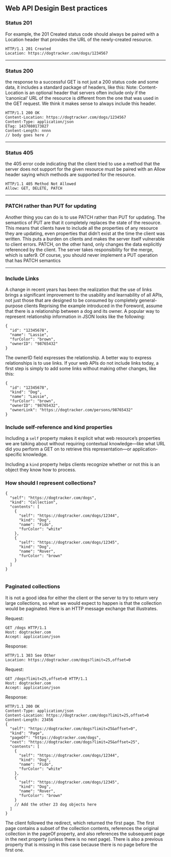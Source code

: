 ## Web API Desigin Best practices 
### Status 201

For example, the 201 Created status code should always be paired 
with a Location header that provides the URL of the newly-created resource.

```
HTTP/1.1 201 Created 
Location: https://dogtracker.com/dogs/1234567
```
****
### Status 200
the response to a successful 
GET is not just a 200 status code and some data, it includes a standard package of headers, like this:
Note: Content-Location is an optional header that servers often include only if the ‘canonical’ URL of the 
resource is different from the one that was used in the GET request. We think it makes sense to always include 
this header.

```
HTTP/1.1 200 OK 
Content-Location: https://dogtracker.com/dogs/1234567 
Content-Type: application/json 
ETag: 1437080173827 
Content-Length: nnnn 
// body goes here /
```
****
### Status 405
the 405 error code indicating that the client tried to use a method that the server 
does not support for the given resource must be paired with an Allow header saying which methods are 
supported for the resource.
```
HTTP/1.1 405 Method Not Allowed 
Allow: GET, DELETE, PATCH
```
***
### PATCH rather than PUT for updating
Another thing you can do is to use PATCH rather than PUT for updating. The semantics of PUT are that it 
completely replaces the state of the resource. This means that clients have to include all the properties of 
any resource they are updating, even properties that didn’t exist at the time the client was written. This 
puts a burden on clients and makes the server itself vulnerable to client errors. PATCH, on the other hand, 
only changes the data explicitly referenced by the client. The server takes responsibility for the merge, 
which is safer9. Of course, you should never implement a PUT operation that has PATCH semantics


****
### Include Links
A change in recent years has been the realization that the use of links brings a significant 
improvement to the usability and learnability of all APIs, not just those that are designed to be consumed 
by completely general-purpose clients
Reprising the example introduced in the Foreword, assume that there is a relationship between a dog and 
its owner. A popular way to represent relationship information in JSON looks like the following:

```
{
  "id": "12345678",
  "name": "Lassie",
  "furColor": "brown",
  "ownerID": "98765432"
}

```
The ownerID field expresses the relationship. A better way to express relationships is to use links. If your 
web APIs do not include links today, a first step is simply to add some links without making other changes, 
like this:
```
{
  "id": "12345678",
  "kind": "Dog",
  "name": "Lassie",
  "furColor": "brown",
  "ownerID": "98765432",
  "ownerLink": "https://dogtracker.com/persons/98765432"
}

```

### Include self-reference and kind properties
Including a `self` property makes it explicit what web resource’s properties we are talking about 
without requiring contextual knowledge—like what URL did you perform a GET on to retrieve this 
representation—or application-specific knowledge.

Including a `kind` property helps clients recognize whether or not this is an object they know how to 
process.


### How should I represent collections?
```
{
  "self": "https://dogtracker.com/dogs",
  "kind": "Collection",
  "contents": [
    {
      "self": "https://dogtracker.com/dogs/12344",
      "kind": "Dog",
      "name": "Fido",
      "furColor": "white"
    },
    {
      "self": "https://dogtracker.com/dogs/12345",
      "kind": "Dog",
      "name": "Rover",
      "furColor": "brown"
    }
  ]
}


```

### Paginated collections
 It is not a good idea for either the client or the server to try to return very large 
collections, so what we would expect to happen is that the collection would be paginated. Here is an 
HTTP message exchange that illustrates.

Request:
```
GET /dogs HTTP/1.1 
Host: dogtracker.com 
Accept: application/json
```

Response:
```
HTTP/1.1 303 See Other 
Location: https://dogtracker.com/dogs?limit=25,offset=0
```

Request:
```
GET /dogs?limit=25,offset=0 HTTP/1.1 
Host: dogtracker.com 
Accept: application/json
```

Response:
```
HTTP/1.1 200 OK 
Content-Type: application/json 
Content-Location: https://dogtracker.com/dogs?limit=25,offset=0 
Content-Length: 23456
{
  "self": "https://dogtracker.com/dogs?limit=25&offset=0",
  "kind": "Page",
  "pageOf": "https://dogtracker.com/dogs",
  "next": "https://dogtracker.com/dogs?limit=25&offset=25",
  "contents": [
    {
      "self": "https://dogtracker.com/dogs/12344",
      "kind": "Dog",
      "name": "Fido",
      "furColor": "white"
    },
    {
      "self": "https://dogtracker.com/dogs/12345",
      "kind": "Dog",
      "name": "Rover",
      "furColor": "brown"
    }
    // Add the other 23 dog objects here
  ]
}

```

The client followed the redirect, which returned the first page. The first page contains a subset of the collection 
contents, references the original collection in the pageOf property, and also references the subsequent 
page in the next property (unless there is no next page). There is also a previous property that is missing 
in this case because there is no page before the first one.
